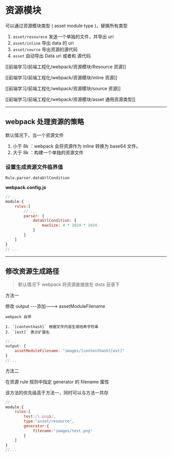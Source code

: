 # 资源模块

可以通过资源模块类型 ( asset module type )，替换所有类型

1. `asset/resourece` 发送一个单独的文件，并导出 uri
2. `asset/inline` 导出 data 的 uri
3. `asset/source` 导出资源的源代码
4. `asset` 自动导出 Data uri 或者和 源代码

[[前端学习/前端工程化/webpack/资源模块/Resource 资源]]

[[前端学习/前端工程化/webpack/资源模块/inline 资源]]

[[前端学习/前端工程化/webpack/资源模块/source 资源]]

[[前端学习/前端工程化/webpack/资源模块/asset 通用资源类型]]

---

## webpack 处理资源的策略

默认情况下，当一个资源文件

1. 小于 8k ：webpack 会将资源作为 inline 转换为 base64 文件。
2. 大于 8k ：构建一个单独的资源文件

### 设置生成资源文件临界值

`Rule.parser.dataUrlCondition`

**webpack.config.js**

```js
// ...
module:{
	rules:[
		// ...
		parser: {
			dataUrlCondition: {
				maxSize: 4 * 1024 * 1024
			}
		}
	]
}
// ...
```

---

## 修改资源生成路径

> 默认情况下 webpack 将资源直接放在 dists 目录下

方法一

修改 output ---添加--->  assetModuleFilename

```ad-note
webpack 自带

1. `[contenthash]` 根据文件内容生成哈希字符串
2. `[ext]` 表示扩展名
```

```js
//...
output: {
	assetModuleFilename: "images/[contenthash][ext]"
}
//...
```

方法二

在资源 rule 规则中指定 generator 的 filename 属性

该方法的优先级高于方法一，同时可以与方法一共存

```js
//...
module:{
	rules:[
		test:/\.png$/,
		type:"asset/resource",
		generator:{
			filename:"images/test.png"
		}
	]
}
//...
```